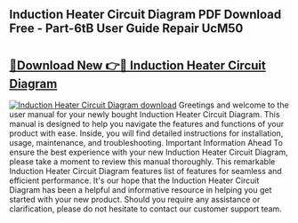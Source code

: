 ## Induction Heater Circuit Diagram PDF Download Free - Part-6tB User Guide Repair UcM50

# <h2><a href="http://dfouiwv.blite.top/?on=Induction+Heater+Circuit+Diagram">🔗Download New 👉🔴 Induction Heater Circuit Diagram</a></h2>

[![Induction Heater Circuit Diagram download](https://i.imgur.com/lujVjoI.png)](http://dfouiwv.blite.top/?on=Induction+Heater+Circuit+Diagram)
Greetings and welcome to the user manual for your newly bought Induction Heater Circuit Diagram. This manual is designed to help you navigate the features and functions of your product with ease. Inside, you will find detailed instructions for installation, usage, maintenance, and troubleshooting. Important Information Ahead To ensure the best experience with your new Induction Heater Circuit Diagram, please take a moment to review this manual thoroughly. This remarkable Induction Heater Circuit Diagram features list of features for seamless and efficient performance. It's our hope that the Induction Heater Circuit Diagram has been a helpful and informative resource in helping you get started with your new product. Should you require any assistance or clarification, please do not hesitate to contact our customer support team.
